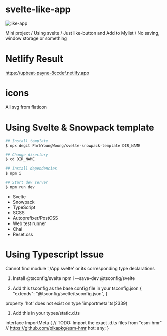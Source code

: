 # svelte-like-app 
![like-app](https://user-images.githubusercontent.com/22463540/112006263-e9c72680-8b66-11eb-92c1-9dd5b47a237b.png )

Mini project / Using svelte / Just like-button and Add to Mylist / No saving, window storage or something

# Netlify Result 
https://upbeat-payne-8ccdef.netlify.app

# icons
All svg from flaticon

# Using Svelte & Snowpack template

```bash
## Install template
$ npx degit ParkYoungWoong/svelte-snowpack-template DIR_NAME

## Change directory
$ cd DIR_NAME

## Install dependencies
$ npm i

## Start dev server
$ npm run dev
```

- Svelte
- Snowpack
- TypeScript
- SCSS
- Autoprefixer/PostCSS
- Web test runner
- Chai
- Reset.css

# Using Typescript Issue

Cannot find module './App.svelte' or its corresponding type declarations

1. Install @tsconfig/svelte
npm i --save-dev @tsconfig/svelte

2. Add this tsconfig as the base config file in your tsconfig.json
{
  "extends": "@tsconfig/svelte/tsconfig.json",
}

property 'hot' does not exist on type 'importmeta'.ts(2339)

1. Add this in your types/static.d.ts

interface ImportMeta {
  // TODO: Import the exact .d.ts files from "esm-hmr"
  // https://github.com/pikapkg/esm-hmr
  hot: any;
}
